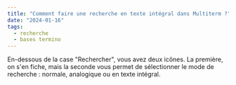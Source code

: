 ```yaml
---
title: "Comment faire une recherche en texte intégral dans Multiterm ?"
date: "2024-01-16"
tags:
  - recherche
  - bases termino
---
```


En-dessous de la case "Rechercher", vous avez deux icônes. La première, on s'en fiche, mais la seconde vous permet de sélectionner le mode de recherche : normale, analogique ou en texte intégral.